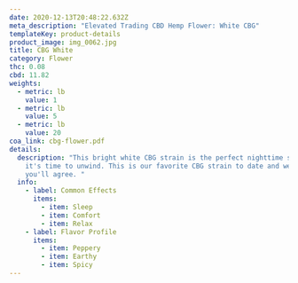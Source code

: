 ```yaml
---
date: 2020-12-13T20:48:22.632Z
meta_description: "Elevated Trading CBD Hemp Flower: White CBG"
templateKey: product-details
product_image: img_0062.jpg
title: CBG White
category: Flower
thc: 0.08
cbd: 11.82
weights:
  - metric: lb
    value: 1
  - metric: lb
    value: 5
  - metric: lb
    value: 20
coa_link: cbg-flower.pdf
details:
  description: "This bright white CBG strain is the perfect nighttime smoke when
    it's time to unwind. This is our favorite CBG strain to date and we know
    you'll agree. "
  info:
    - label: Common Effects
      items:
        - item: Sleep
        - item: Comfort
        - item: Relax
    - label: Flavor Profile
      items:
        - item: Peppery
        - item: Earthy
        - item: Spicy
---
```

